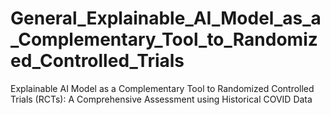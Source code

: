 # General_Explainable_AI_Model_as_a_Complementary_Tool_to_Randomized_Controlled_Trials
Explainable AI Model as a Complementary Tool to Randomized Controlled Trials (RCTs): A Comprehensive Assessment using Historical COVID Data
